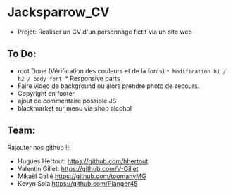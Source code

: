 # Jacksparrow_CV

- Projet: Réaliser un CV d'un personnage fictif via un site web

## To Do:

* root Done (Vérification des couleurs et de la fonts)
  `* Modification h1 / h2 / body font
  `* Responsive parts
* Faire video de background ou alors prendre photo de secours.
* Copyright en footer
* ajout de commentaire possible JS
* blackmarket sur menu via shop alcohol

## Team:

Rajouter nos github !!!
- Hugues Hertout:
https://github.com/hhertout
- Valentin Gillet:
https://github.com/V-Gillet
- Mikaël Gallé
https://github.com/toomanyMG
- Kevyn Sola
https://github.com/Planger45
